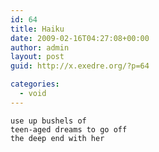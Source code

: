 ```yaml
---
id: 64
title: Haiku
date: 2009-02-16T04:27:08+00:00
author: admin
layout: post
guid: http://x.exedre.org/?p=64

categories:
  - void
---
```

    use up bushels of
    teen-aged dreams to go off
    the deep end with her
